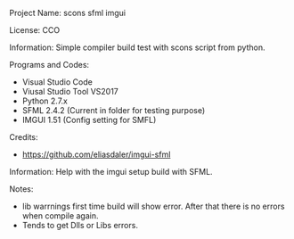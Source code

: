 Project Name: scons sfml imgui

License: CCO

Information: Simple compiler build test with scons script from python.

Programs and Codes:
 * Visual Studio Code 
 * Viusal Studio Tool VS2017
 * Python 2.7.x
 * SFML 2.4.2 (Current in folder for testing purpose)
 * IMGUI 1.51 (Config setting for SMFL)

Credits:
 * https://github.com/eliasdaler/imgui-sfml

 Information: Help with the imgui setup build with SFML.

Notes:
 * lib warrnings first time build will show error. After that there is no errors when compile again.
 * Tends to get Dlls or Libs errors.